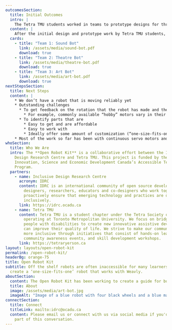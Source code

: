 ```yaml
---
outcomesSection:
  title: Initial Outcomes
  intro: |
    The Tetra TMU students worked in teams to prototype designs for three robots: a Sound Bot, a Theatre Bot, and an Art Bot.
  content: |
    After the initial design and prototype work by Tetra TMU students, the IDRC team continued to iterate on the Tetra TMU Art Bot, focusing on a dual motor design. During these iterations, two microcontroller platforms, multiple DC motors and multiple chassis were tested.
  cards:
    - title: "Team 1: Sound Bot"
      link: /assets/media/sound-bot.pdf
      download: true
    - title: "Team 2: Theatre Bot"
      link: /assets/media/theatre-bot.pdf
      download: true
    - title: "Team 3: Art Bot"
      link: /assets/media/art-bot.pdf
      download: true
nextStepsSection:
  title: Next Steps
  content: |
    * We don’t have a robot that is moving reliably yet
    * Outstanding challenges
      * To get feedback on the rotation that the robot has made and the distance that it has moved so that we can move precisely
        * For example, commonly available “hobby” motors vary in their performance from motor instance to motor instance, and such variation must be managed if these parts are to be used
      * To identify parts that are
        * Easy to get and are affordable
        * Easy to work with
        * Ideally offer some amount of customization (“one-size-fits-one”)
    * Most of the work so far has been with continuous servo motors and DC motors; some exploration of stepper motors has been made, but more work is needed here to understand the feasibility of using stepper motors
whoSection:
  title: Who We Are
  intro: The **Open Robot Kit** is a collaborative effort between the Inclusive
    Design Research Centre and Tetra TMU. This project is funded by the
    Innovation, Science and Economic Development Canada’s Accessible Technology
    Program.
  partners:
    - name: Inclusive Design Research Centre
      acronym: IDRC
      content: IDRC is an international community of open source developers,
        designers, researchers, educators and co-designers who work together to
        proactively ensure that emerging technology and practices are designed
        inclusively.
      link: https://idrc.ocadu.ca
    - name: Tetra TMU
      content: Tetra TMU is a student chapter under the Tetra Society of North America
        operating at Toronto Metropolitan University. We focus on bridging students and
        people with disabilities to create new innovative assistive devices that
        can improve their quality of life. We strive to make our communities
        more inclusive through initiatives that consist of hands-on learning,
        community awareness events, and skill development workshops.
      link: https://tetraryerson.ca
layout: layouts/open-robot-kit
permalink: /open-robot-kit/
headerBg: orange-75
title: Open Robot Kit
subtitle: Off the shelf robots are often inaccessible for many learners. The Open Robot Kit seeks to enable educators to easily
  create a ‘one-size-fits-one’ robot that works with Weavly.
aboutSection:
  content: The Open Robot Kit has been working to create a guide for building a robot that can be used with Weavly, moving under the control of the program in Weavly and in synch with the character on the Weavly display. The robot will incorporate components that are affordable and easy to acquire, and can be built without extensive specialist knowledge or skills; for example, using just a screwdriver instead of soldering. 
  title: About
  image: /assets/media/art-bot.jpg
  imageAlt: "Image of a blue robot with four black wheels and a blue marker mounted on the front of the chassis. Next to it, a black laptop computer on an orange desk is running Weavly in a web browser."
connectSection:
  title: Connect
  titleLink: mailto:idrc@ocadu.ca
  content: Please email us or connect with us via social media if you'd like to be
    part of this conversation.
---
```


